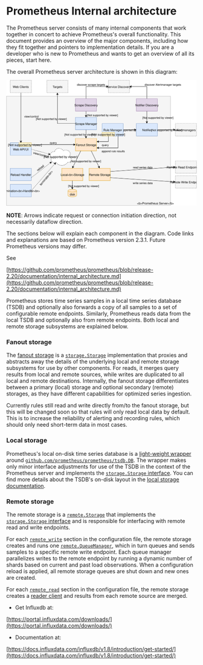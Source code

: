 # Prometheus Internal architecture

The Prometheus server consists of many internal components that work together in concert to achieve Prometheus's overall functionality. This document provides an overview of the major components, including how they fit together and pointers to implementation details. If you are a developer who is new to Prometheus and wants to get an overview of all its pieces, start here.

The overall Prometheus server architecture is shown in this diagram:

![Prometheus server architecture](prometheus-internal_architecture.svg)

**NOTE**: Arrows indicate request or connection initiation direction, not necessarily dataflow direction.

The sections below will explain each component in the diagram. Code links and explanations are based on Prometheus version 2.3.1. Future Prometheus versions may differ.


See

[https://github.com/prometheus/prometheus/blob/release-2.20/documentation/internal_architecture.md](https://github.com/prometheus/prometheus/blob/release-2.20/documentation/internal_architecture.md)

Prometheus stores time series samples in a local time series database (TSDB) and optionally also forwards a copy of all samples to a set of configurable remote endpoints. Similarly, Prometheus reads data from the local TSDB and optionally also from remote endpoints. Both local and remote storage subsystems are explained below.

### Fanout storage

The [fanout storage](https://github.com/prometheus/prometheus/blob/v2.3.1/storage/fanout.go#L27-L32) is a [`storage.Storage`](https://github.com/prometheus/prometheus/blob/v2.3.1/storage/interface.go#L31-L44) implementation that proxies and abstracts away the details of the underlying local and remote storage subsystems for use by other components. For reads, it merges query results from local and remote sources, while writes are duplicated to all local and remote destinations. Internally, the fanout storage differentiates between a primary (local) storage and optional secondary (remote) storages, as they have different capabilities for optimized series ingestion.

Currently rules still read and write directly from/to the fanout storage, but this will be changed soon so that rules will only read local data by default. This is to increase the reliability of alerting and recording rules, which should only need short-term data in most cases.

### Local storage

Prometheus's local on-disk time series database is a [light-weight wrapper](https://github.com/prometheus/prometheus/blob/v2.3.1/storage/tsdb/tsdb.go#L102-L106) around [`github.com/prometheus/prometheus/tsdb.DB`](https://github.com/prometheus/prometheus/blob/master/tsdb/db.go#L92-L117). The wrapper makes only minor interface adjustments for use of the TSDB in the context of the Prometheus server and implements the [`storage.Storage` interface](https://github.com/prometheus/prometheus/blob/v2.3.1/storage/interface.go#L31-L44). You can find more details about the TSDB's on-disk layout in the [local storage documentation](https://prometheus.io/docs/prometheus/latest/storage/).

### Remote storage

The remote storage is a [`remote.Storage`](https://github.com/prometheus/prometheus/blob/v2.3.1/storage/remote/storage.go#L31-L44) that implements the [`storage.Storage` interface](https://github.com/prometheus/prometheus/blob/v2.3.1/storage/interface.go#L31-L44) and is responsible for interfacing with remote read and write endpoints.

For each [`remote_write`](https://prometheus.io/docs/prometheus/latest/configuration/configuration/#%3Cremote_write%3E) section in the configuration file, the remote storage creates and runs one [`remote.QueueManager`](https://github.com/prometheus/prometheus/blob/v2.3.1/storage/remote/queue_manager.go#L141-L161), which in turn queues and sends samples to a specific remote write endpoint. Each queue manager parallelizes writes to the remote endpoint by running a dynamic number of shards based on current and past load observations. When a configuration reload is applied, all remote storage queues are shut down and new ones are created.

For each [`remote_read`](https://prometheus.io/docs/prometheus/latest/configuration/configuration/#%3Cremote_read%3E) section in the configuration file, the remote storage creates a [reader client](https://github.com/prometheus/prometheus/blob/v2.3.1/storage/remote/storage.go#L96-L118) and results from each remote source are merged.



- Get Influxdb at:

[https://portal.influxdata.com/downloads/](https://portal.influxdata.com/downloads/)

- Documentation at:

[https://docs.influxdata.com/influxdb/v1.8/introduction/get-started/](https://docs.influxdata.com/influxdb/v1.8/introduction/get-started/)